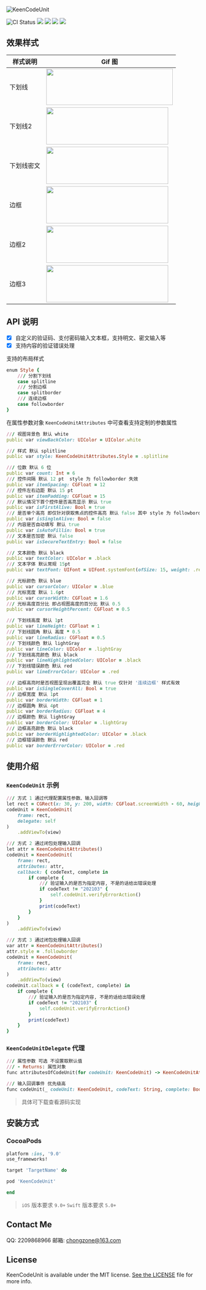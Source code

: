 ![KeenCodeUnit](https://raw.githubusercontent.com/chongzone/KeenCodeUnit/master/Resources/KeenCodeUnitLogo.png)

![CI Status](https://img.shields.io/travis/chongzone/KeenCodeUnit.svg?style=flat)
![](https://img.shields.io/badge/swift-5.0%2B-orange.svg?style=flat)
![](https://img.shields.io/badge/pod-v1.0.3-brightgreen.svg?style=flat)
![](https://img.shields.io/badge/platform-iOS9.0%2B-orange.svg?style=flat)
![](https://img.shields.io/badge/license-MIT-blue.svg)

## 效果样式 

样式说明 | Gif 图 |
----|------|
下划线 |  <img src="https://raw.githubusercontent.com/chongzone/KeenCodeUnit/master/Resources/KeenCode_01.gif" width="330" height="95"> |
下划线2 |  <img src="https://raw.githubusercontent.com/chongzone/KeenCodeUnit/master/Resources/KeenCode_02.gif" width="318" height="97"> |
下划线密文 |  <img src="https://raw.githubusercontent.com/chongzone/KeenCodeUnit/master/Resources/KeenCode_03.gif" width="318" height="97"> |
边框 |  <img src="https://raw.githubusercontent.com/chongzone/KeenCodeUnit/master/Resources/KeenCode_04.gif" width="318" height="97"> |
边框2 |  <img src="https://raw.githubusercontent.com/chongzone/KeenCodeUnit/master/Resources/KeenCode_05.gif" width="318" height="97"> |
边框3 |  <img src="https://raw.githubusercontent.com/chongzone/KeenCodeUnit/master/Resources/KeenCode_06.gif" width="318" height="97"> |

## API 说明

- [x] 自定义的验证码、支付密码输入文本框，支持明文、密文输入等 
- [x] 支持内容的验证错误处理

支持的布局样式
```ruby
enum Style {
    /// 分割下划线
    case splitline
    /// 分割边框
    case splitborder
    /// 连续边框
    case followborder
}
```

在属性参数对象 `KeenCodeUnitAttributes` 中可查看支持定制的参数属性
```ruby
/// 视图背景色 默认 white
public var viewBackColor: UIColor = UIColor.white

/// 样式 默认 splitline
public var style: KeenCodeUnitAttributes.Style = .splitline

/// 位数 默认 6 位
public var count: Int = 6
/// 控件间隔 默认 12 pt  style 为 followborder 失效
public var itemSpacing: CGFloat = 12
/// 控件左右边距 默认 15 pt
public var itemPadding: CGFloat = 15
/// 默认情况下首个控件是否高亮显示 默认 true
public var isFirstAlive: Bool = true
/// 是否单个高亮 即仅针对获取焦点的控件高亮 默认 false 其中 style 为 followborder 失效
public var isSingleAlive: Bool = false
/// 内容是否自动填写 默认 true
public var isAutoFillin: Bool = true
/// 文本是否加密 默认 false
public var isSecureTextEntry: Bool = false

/// 文本颜色 默认 black
public var textColor: UIColor = .black
/// 文本字体 默认常规 15pt
public var textFont: UIFont = UIFont.systemFont(ofSize: 15, weight: .regular)

/// 光标颜色 默认 blue
public var cursorColor: UIColor = .blue
/// 光标宽度 默认 1.6pt
public var cursorWidth: CGFloat = 1.6
/// 光标高度百分比 即占视图高度的百分比 默认 0.5
public var cursorHeightPercent: CGFloat = 0.5

/// 下划线高度 默认 1pt
public var lineHeight: CGFloat = 1
/// 下划线圆角 默认 高度 * 0.5
public var lineRadius: CGFloat = 0.5
/// 下划线颜色 默认 lightGray
public var lineColor: UIColor = .lightGray
/// 下划线高亮颜色 默认 black
public var lineHighlightedColor: UIColor = .black
/// 下划线错误颜色 默认 red
public var lineErrorColor: UIColor = .red

/// 边框高亮时是否视图呈现出覆盖完全 默认 true 仅针对 '连续边框' 样式有效
public var isSingleCoverAll: Bool = true
/// 边框宽度 默认 1pt
public var borderWidth: CGFloat = 1
/// 边框圆角 默认 4pt
public var borderRadius: CGFloat = 4
/// 边框颜色 默认 lightGray
public var borderColor: UIColor = .lightGray
/// 边框高亮颜色 默认 black
public var borderHighlightedColor: UIColor = .black
/// 边框错误颜色 默认 red
public var borderErrorColor: UIColor = .red
```

## 使用介绍

### `KeenCodeUnit` 示例

```ruby
/// 方式 1 通过代理配置属性参数、输入回调等
let rect = CGRect(x: 30, y: 200, width: CGFloat.screenWidth - 60, height: 44)
codeUnit = KeenCodeUnit(
    frame: rect,
    delegate: self
)
    .addViewTo(view)

/// 方式 2 通过闭包处理输入回调
let attr = KeenCodeUnitAttributes()
codeUnit = KeenCodeUnit(
    frame: rect,
    attributes: attr,
    callback: { codeText, complete in
        if complete {         
            /// 验证输入的是否为指定内容, 不是的话给出错误处理
            if codeText != "202103" {
                self.codeUnit.verifyErrorAction()
            }
            print(codeText)
        }
    }
)
    .addViewTo(view)

/// 方式 3 通过闭包处理输入回调
var attr = KeenCodeUnitAttributes()
attr.style = .followborder
codeUnit = KeenCodeUnit(
    frame: rect,
    attributes: attr
)
    .addViewTo(view)
codeUnit.callback = { (codeText, complete) in
    if complete {
        /// 验证输入的是否为指定内容, 不是的话给出错误处理
        if codeText != "202103" {
            self.codeUnit.verifyErrorAction()
        }
        print(codeText)
    }
}
```

### `KeenCodeUnitDelegate` 代理

```ruby
/// 属性参数 可选 不设置取默认值
/// - Returns: 属性对象
func attributesOfCodeUnit(for codeUnit: KeenCodeUnit) -> KeenCodeUnitAttributes

/// 输入回调事件 优先级高
func codeUnit(_ codeUnit: KeenCodeUnit, codeText: String, complete: Bool)
```
> 具体可下载查看源码实现 

## 安装方式 

### CocoaPods

```ruby
platform :ios, '9.0'
use_frameworks!

target 'TargetName' do

pod 'KeenCodeUnit'

end
```
> `iOS` 版本要求 `9.0+`
> `Swift` 版本要求 `5.0+`

## Contact Me

QQ: 2209868966
邮箱: chongzone@163.com

## License

KeenCodeUnit is available under the MIT license. [See the LICENSE](https://github.com/chongzone/KeenCodeUnit/blob/main/LICENSE) file for more info.
